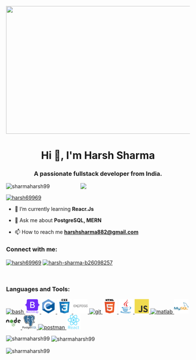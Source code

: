 <div align="center">
  <img src="https://wallpapercave.com/dwp2x/wp2863977.gif" width="800" height="350"/>
</div>



<h1 align="center">Hi 👋, I'm Harsh Sharma</h1>
<h3 align="center">A passionate fullstack developer from India.</h3>
<img align="right" src="https://media.giphy.com/media/M9gbBd9nbDrOTu1Mqx/giphy.gif" width="300"/>

<p align="left"> <img src="https://komarev.com/ghpvc/?username=sharmaharsh99&label=Profile%20views&color=0e75b6&style=flat" alt="sharmaharsh99" /> </p>

<p align="left"> <a href="https://twitter.com/harsh69969" target="blank"><img src="https://img.shields.io/twitter/follow/harsh69969?logo=twitter&style=for-the-badge" alt="harsh69969" /></a> </p>

- 🌱 I’m currently learning **Reacr.Js**

- 💬 Ask me about **PostgreSQL, MERN**

- 📫 How to reach me **harshsharma882@gmail.com**
  <br>

<h3 align="left">Connect with me:</h3>
<p align="left">
<a href="https://twitter.com/harsh69969" target="blank"><img align="center" src="https://raw.githubusercontent.com/rahuldkjain/github-profile-readme-generator/master/src/images/icons/Social/twitter.svg" alt="harsh69969" height="30" width="40" /></a>
<a href="https://linkedin.com/in/harsh-sharma-b26098257" target="blank"><img align="center" src="https://raw.githubusercontent.com/rahuldkjain/github-profile-readme-generator/master/src/images/icons/Social/linked-in-alt.svg" alt="harsh-sharma-b26098257" height="30" width="40" /></a>
</p><br>



<h3 align="left">Languages and Tools:</h3>
<p align="left"> <a href="https://www.gnu.org/software/bash/" target="_blank" rel="noreferrer"> <img src="https://www.vectorlogo.zone/logos/gnu_bash/gnu_bash-icon.svg" alt="bash" width="40" height="40"/> </a> <a href="https://getbootstrap.com" target="_blank" rel="noreferrer"> <img src="https://raw.githubusercontent.com/devicons/devicon/master/icons/bootstrap/bootstrap-plain-wordmark.svg" alt="bootstrap" width="40" height="40"/> </a> <a href="https://www.cprogramming.com/" target="_blank" rel="noreferrer"> <img src="https://raw.githubusercontent.com/devicons/devicon/master/icons/c/c-original.svg" alt="c" width="40" height="40"/> </a> <a href="https://www.w3schools.com/css/" target="_blank" rel="noreferrer"> <img src="https://raw.githubusercontent.com/devicons/devicon/master/icons/css3/css3-original-wordmark.svg" alt="css3" width="40" height="40"/> </a> <a href="https://expressjs.com" target="_blank" rel="noreferrer"> <img src="https://raw.githubusercontent.com/devicons/devicon/master/icons/express/express-original-wordmark.svg" alt="express" width="40" height="40"/> </a> <a href="https://git-scm.com/" target="_blank" rel="noreferrer"> <img src="https://www.vectorlogo.zone/logos/git-scm/git-scm-icon.svg" alt="git" width="40" height="40"/> </a> <a href="https://www.w3.org/html/" target="_blank" rel="noreferrer"> <img src="https://raw.githubusercontent.com/devicons/devicon/master/icons/html5/html5-original-wordmark.svg" alt="html5" width="40" height="40"/> </a> <a href="https://www.java.com" target="_blank" rel="noreferrer"> <img src="https://raw.githubusercontent.com/devicons/devicon/master/icons/java/java-original.svg" alt="java" width="40" height="40"/> </a> <a href="https://developer.mozilla.org/en-US/docs/Web/JavaScript" target="_blank" rel="noreferrer"> <img src="https://raw.githubusercontent.com/devicons/devicon/master/icons/javascript/javascript-original.svg" alt="javascript" width="40" height="40"/> </a> <a href="https://www.mathworks.com/" target="_blank" rel="noreferrer"> <img src="https://upload.wikimedia.org/wikipedia/commons/2/21/Matlab_Logo.png" alt="matlab" width="40" height="40"/> </a> <a href="https://www.mysql.com/" target="_blank" rel="noreferrer"> <img src="https://raw.githubusercontent.com/devicons/devicon/master/icons/mysql/mysql-original-wordmark.svg" alt="mysql" width="40" height="40"/> </a> <a href="https://nodejs.org" target="_blank" rel="noreferrer"> <img src="https://raw.githubusercontent.com/devicons/devicon/master/icons/nodejs/nodejs-original-wordmark.svg" alt="nodejs" width="40" height="40"/> </a> <a href="https://www.postgresql.org" target="_blank" rel="noreferrer"> <img src="https://raw.githubusercontent.com/devicons/devicon/master/icons/postgresql/postgresql-original-wordmark.svg" alt="postgresql" width="40" height="40"/> </a> <a href="https://postman.com" target="_blank" rel="noreferrer"> <img src="https://www.vectorlogo.zone/logos/getpostman/getpostman-icon.svg" alt="postman" width="40" height="40"/> </a> <a href="https://reactjs.org/" target="_blank" rel="noreferrer"> <img src="https://raw.githubusercontent.com/devicons/devicon/master/icons/react/react-original-wordmark.svg" alt="react" width="40" height="40"/> </a> </p>


<p><img align="left" src="https://github-readme-stats.vercel.app/api/top-langs?username=sharmaharsh99&show_icons=true&locale=en&layout=compact" alt="sharmaharsh99" /></p>

<p>&nbsp;<img align="center" src="https://github-readme-stats.vercel.app/api?username=sharmaharsh99&show_icons=true&locale=en" alt="sharmaharsh99" /></p>

<p><img align="center" src="https://github-readme-streak-stats.herokuapp.com/?user=sharmaharsh99&" alt="sharmaharsh99" /></p>

